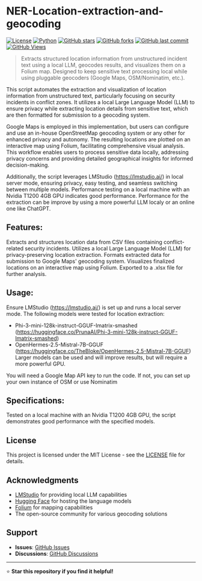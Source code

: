 # NER-Location-extraction-and-geocoding
[![License](https://img.shields.io/badge/license-MIT-blue.svg)](LICENSE)
[![Python](https://img.shields.io/badge/python-3.8+-green.svg)](https://python.org)
[![GitHub stars](https://img.shields.io/github/stars/alex6H/NER-Location-extraction-and-geocoding.svg?style=social&label=Star)](https://github.com/alex6H/NER-Location-extraction-and-geocoding)
[![GitHub forks](https://img.shields.io/github/forks/alex6H/NER-Location-extraction-and-geocoding.svg?style=social&label=Fork)](https://github.com/alex6H/NER-Location-extraction-and-geocoding/fork)
[![GitHub last commit](https://img.shields.io/github/last-commit/alex6H/NER-Location-extraction-and-geocoding.svg)](https://github.com/alex6H/NER-Location-extraction-and-geocoding/commits/main)
[![GitHub Views](https://komarev.com/ghpvc/?username=alex6H&repo=NER-Location-extraction-and-geocoding&color=brightgreen&style=flat&label=Views)](https://github.com/alex6H/NER-Location-extraction-and-geocoding)

> Extracts structured location information from unstructured incident text using a local LLM, geocodes results, and visualizes them on a Folium map. Designed to keep sensitive text processing local while using pluggable geocoders (Google Maps, OSM/Nominatim, etc.).

This script automates the extraction and visualization of location information from unstructured text, particularly focusing on security incidents in conflict zones. It utilizes a local Large Language Model (LLM) to ensure privacy while extracting location details from sensitive text, which are then formatted for submission to a geocoding system. 

Google Maps is employed in this implementation, but users can configure and use an in-house OpenStreetMap geocoding system or any other for enhanced privacy and autonomy. The resulting locations are plotted on an interactive map using Folium, facilitating comprehensive visual analysis. This workflow enables users to process sensitive data locally, addressing privacy concerns and providing detailed geographical insights for informed decision-making.

Additionally, the script leverages LMStudio (https://lmstudio.ai/) in local server mode, ensuring privacy, easy testing, and seamless switching between multiple models. Performance testing on a local machine with an Nvidia T1200 4GB GPU indicates good performance. Performance for the extraction can be improve by using a more powerful LLM localy or an online one like ChatGPT.
  

## Features:

Extracts and structures location data from CSV files containing conflict-related security incidents.
Utilizes a local Large Language Model (LLM) for privacy-preserving location extraction.
Formats extracted data for submission to Google Maps' geocoding system.
Visualizes finalized locations on an interactive map using Folium.
Exported to a .xlsx file for further analysis.

## Usage:

Ensure LMStudio (https://lmstudio.ai/) is set up and runs a local server mode.
The following models were tested for location extraction:
- Phi-3-mini-128k-instruct-GGUF-Imatrix-smashed (https://huggingface.co/PrunaAI/Phi-3-mini-128k-instruct-GGUF-Imatrix-smashed)
- OpenHermes-2.5-Mistral-7B-GGUF (https://huggingface.co/TheBloke/OpenHermes-2.5-Mistral-7B-GGUF)
Larger models can be used and will improve results, but will require a more powerful GPU.

You will need a Google Map API key to run the code. If not, you can set up your own instance of OSM or use Nominatim

## Specifications:

Tested on a local machine with an Nvidia T1200 4GB GPU, the script demonstrates good performance with the specified models.

## License

This project is licensed under the MIT License - see the [LICENSE](LICENSE) file for details.

## Acknowledgments

- [LMStudio](https://lmstudio.ai/) for providing local LLM capabilities
- [Hugging Face](https://huggingface.co/) for hosting the language models
- [Folium](https://python-visualization.github.io/folium/) for mapping capabilities
- The open-source community for various geocoding solutions

## Support

- **Issues**: [GitHub Issues](https://github.com/alex6H/NER-Location-extraction-and-geocoding/issues)
- **Discussions**: [GitHub Discussions](https://github.com/alex6H/NER-Location-extraction-and-geocoding/discussions)

---

⭐ **Star this repository if you find it helpful!**